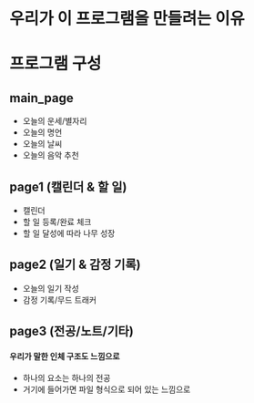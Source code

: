 # 우리가 이 프로그램을 만들려는 이유

# 프로그램 구성

## main_page

- 오늘의 운세/별자리
- 오늘의 명언
- 오늘의 날씨
- 오늘의 음악 추천

## page1 (캘린더 & 할 일)

- 캘린더
- 할 일 등록/완료 체크
- 할 일 달성에 따라 나무 성장

## page2 (일기 & 감정 기록)

- 오늘의 일기 작성
- 감정 기록/무드 트래커

## page3 (전공/노트/기타)

#### 우리가 말한 인체 구조도 느낌으로

- 하나의 요소는 하나의 전공
- 거기에 들어가면 파일 형식으로 되어 있는 느낌으로
